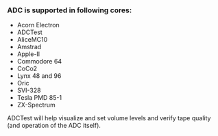 ### ADC is supported in following cores:

* Acorn Electron
* ADCTest
* AliceMC10
* Amstrad
* Apple-II
* Commodore 64
* CoCo2
* Lynx 48 and 96
* Oric
* SVI-328
* Tesla PMD 85-1
* ZX-Spectrum

ADCTest will help visualize and set volume levels and verify tape quality (and operation of the ADC itself).